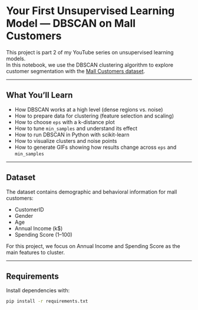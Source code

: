 # Your First Unsupervised Learning Model — DBSCAN on Mall Customers

This project is part 2 of my YouTube series on unsupervised learning models.  
In this notebook, we use the DBSCAN clustering algorithm to explore customer segmentation with the [Mall Customers dataset](https://www.kaggle.com/datasets/shwetabh123/mall-customers).  

---

## What You’ll Learn
- How DBSCAN works at a high level (dense regions vs. noise)  
- How to prepare data for clustering (feature selection and scaling)  
- How to choose `eps` with a k-distance plot  
- How to tune `min_samples` and understand its effect  
- How to run DBSCAN in Python with scikit-learn  
- How to visualize clusters and noise points  
- How to generate GIFs showing how results change across `eps` and `min_samples`  

---

## Dataset
The dataset contains demographic and behavioral information for mall customers:  
- CustomerID  
- Gender  
- Age  
- Annual Income (k$)  
- Spending Score (1–100)  

For this project, we focus on Annual Income and Spending Score as the main features to cluster.

---

## Requirements
Install dependencies with:

```bash
pip install -r requirements.txt
